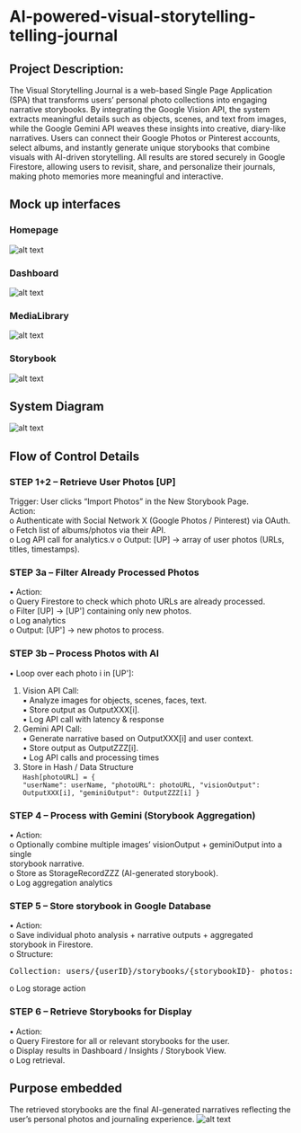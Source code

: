 # AI-powered-visual-storytelling-telling-journal
## Project Description:
The Visual Storytelling Journal is a web-based Single Page Application (SPA) that transforms users’
personal photo collections into engaging narrative storybooks. By integrating the Google Vision API,
the system extracts meaningful details such as objects, scenes, and text from images, while the Google
Gemini API weaves these insights into creative, diary-like narratives. Users can connect their Google
Photos or Pinterest accounts, select albums, and instantly generate unique storybooks that combine
visuals with AI-driven storytelling. All results are stored securely in Google Firestore, allowing users to
revisit, share, and personalize their journals, making photo memories more meaningful and
interactive.
## Mock up interfaces
### Homepage 
![alt text](https://github.com/anushkaDev9/AI-powered-visual-storytelling-telling-journal/blob/main/homepage1.png)
### Dashboard 
![alt text](https://github.com/anushkaDev9/AI-powered-visual-storytelling-telling-journal/blob/main/Dashboardfinal.png)
### MediaLibrary
![alt text](https://github.com/anushkaDev9/AI-powered-visual-storytelling-telling-journal/blob/main/Media%20library.png)
### Storybook
![alt text](https://github.com/anushkaDev9/AI-powered-visual-storytelling-telling-journal/blob/main/storybook.png)
## System Diagram
![alt text](https://github.com/anushkaDev9/AI-powered-visual-storytelling-telling-journal/blob/main/system%20diagram.png)
## Flow of Control Details
### STEP 1+2 – Retrieve User Photos [UP]
Trigger: User clicks “Import Photos” in the New Storybook Page.<br/>
Action: <br/>
   o Authenticate with Social Network X (Google Photos / Pinterest) via OAuth.<br/>
   o Fetch list of albums/photos via their API.<br/>
   o Log API call for analytics.v
   o Output: [UP] → array of user photos (URLs, titles, timestamps).<br/>
### STEP 3a – Filter Already Processed Photos
• Action:<br/>
o Query Firestore to check which photo URLs are already processed.<br/>
o Filter [UP] → [UP'] containing only new photos.<br/>
o Log analytics<br/>
o Output: [UP'] → new photos to process.<br/>
### STEP 3b – Process Photos with AI
• Loop over each photo i in [UP']:<br/>
1. Vision API Call:<br/>
▪ Analyze images for objects, scenes, faces, text.<br/>
▪ Store output as OutputXXX[i].<br/>
▪ Log API call with latency & response<br/>
2. Gemini API Call:<br/>
• Generate narrative based on OutputXXX[i] and user context.<br/>
• Store output as OutputZZZ[i].<br/>
• Log API calls and processing times<br/>
3. Store in Hash / Data Structure<br/>
   <code>Hash[photoURL] = {
"userName": userName,
"photoURL": photoURL,
"visionOutput": OutputXXX[i],
"geminiOutput": OutputZZZ[i]
}</code>
### STEP 4 – Process with Gemini (Storybook Aggregation)
• Action:<br/>
o Optionally combine multiple images’ visionOutput + geminiOutput into a single<br/>
storybook narrative.<br/>
o Store as StorageRecordZZZ (AI-generated storybook).<br/>
o Log aggregation analytics<br/>
### STEP 5 – Store storybook in Google Database
• Action:<br/>
o Save individual photo analysis + narrative outputs + aggregated storybook in Firestore.<br/>
o Structure:<br/>
<pre>Collection: users/{userID}/storybooks/{storybookID}- photos: [photoURL, visionOutput, geminiOutput,mood, theme]- aggregatedNarrative: ZZZ- timestamp</pre>
o Log storage action<br/>
### STEP 6 – Retrieve Storybooks for Display
• Action:<br/>
o Query Firestore for all or relevant storybooks for the user.<br/>
o Display results in Dashboard / Insights / Storybook View.<br/>
o Log retrieval.<br/>
## Purpose embedded
The retrieved storybooks are the final AI-generated narratives reflecting the user’s personal photos
and journaling experience.
![alt text](https://github.com/anushkaDev9/AI-powered-visual-storytelling-telling-journal/blob/main/flow-diagram.PNG)
